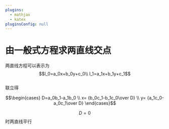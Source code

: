 ```yaml
---
plugins:
  - mathjax
  - katex
pluginsConfig: null
---
```


# 由一般式方程求两直线交点

两直线方程可以表示为  
$$l_0=a_0x+b_0y+c_0\\  l_1=a_1x+b_1y+c_1$$  
联立得

$$\begin{cases} D=a_0b_1-a_1b_0 \\ x= {b_0c_1-b_1c_0\over D} \\ y= {a_1c_0-a_0c_1\over D} \end{cases}$$

$$D=0$$时两直线平行

